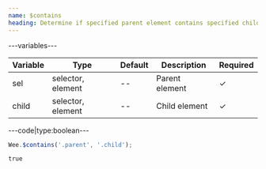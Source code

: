 ```yaml
---
name: $contains
heading: Determine if specified parent element contains specified child element
---
```


---variables---

| Variable | Type | Default | Description | Required |
| -------- | ---- | ------- | ----------- | -------- |
| sel      | selector, element | --      | Parent element | &#10003; |
| child    | selector, element | --      | Child element  | &#10003; |

---code|type:boolean---

```javascript
Wee.$contains('.parent', '.child');
```

```html
true
```